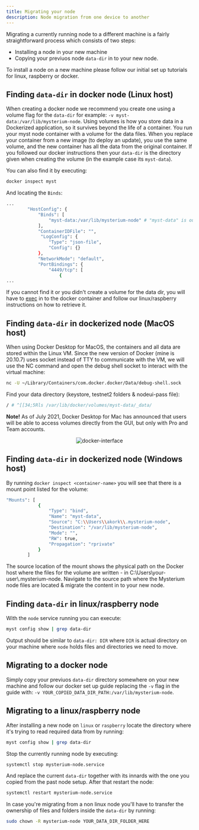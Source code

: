 ```yaml
---
title: Migrating your node
description: Node migration from one device to another
---
```


Migrating a currently running node to a different machine is a fairly straightforward process which consists of two steps:
* Installing a node in your new machine
* Copying your previuos node `data-dir` in to your new node.

To install a node on a new machine please follow our initial set up tutorials for linux, raspberry or docker.

## Finding `data-dir` in docker node (Linux host)

When creating a docker node we recommend you create one using a volume flag for the `data-dir` for example: `-v myst-data:/var/lib/mysterium-node`. Using volumes is how you store data in a Dockerized application, so it survives beyond the life of a container. You run your myst node container with a volume for the data files. When you replace your container from a new image (to deploy an update), you use the same volume, and the new container has all the data from the original container.
If you followed our docker instructions then your `data-dir` is the directory given when creating the volume (in the example case its `myst-data`).

You can also find it by executing:
```bash
docker inspect myst
```

And locating the `Binds`:
```bash
...
        "HostConfig": {
            "Binds": [
                "myst-data:/var/lib/mysterium-node" # "myst-data" is our data-dir
            ],
            "ContainerIDFile": "",
             "LogConfig": {
                "Type": "json-file",
                "Config": {}
            },
            "NetworkMode": "default",
            "PortBindings": {
                "4449/tcp": [
                    {
...
```

If you cannot find it or you didn't create a volume for the data dir, you will have to [exec](https://docs.docker.com/engine/reference/commandline/exec/) in to the
docker container and follow our linux/raspberry instructions on how to retrieve it.

## Finding `data-dir` in dockerized node (MacOS host)

When using Docker Desktop for MacOS, the containers and all data are stored within the Linux VM. Since the new version of Docker (mine is 20.10.7) uses socket instead of TTY to communicate with the VM, we will use the NC command and open the debug shell socket to interact with the virtual machine:

```bash
nc -U ~/Library/Containers/com.docker.docker/Data/debug-shell.sock
```

Find your data directory (keystore, testnet2 folders & nodeui-pass file):

```bash
/ # ^[[34;5Rls /var/lib/docker/volumes/myst-data/_data/
```

**Note!** As of July 2021, Docker Desktop for Mac has announced that users will be able to access volumes directly from the GUI, but only with Pro and Team accounts.

<div style="text-align:center">
  <img src="https://i.ibb.co/kcs2GRZ/docker.png" alt="docker-interface" border="0">
</div>

## Finding `data-dir` in dockerized node (Windows host)

By running `docker inspect <container-name>` you will see that there is a mount point listed for the volume:

```bash
"Mounts": [
            {
                "Type": "bind",
                "Name": "myst-data",
                "Source": "C:\\Users\\akork\\.mysterium-node",
                "Destination": "/var/lib/mysterium-node",
                "Mode": "",
                "RW": true,
                "Propagation": "rprivate"
            }
        ]
 ```

The source location of the mount shows the physical path on the Docker host where the files for the volume are written - in C:\\Users\\your-user\\.mysterium-node. Navigate to the source path where the Mysterium node files are located & migrate the content in to your new node.

## Finding `data-dir` in linux/raspberry node 

With the `node` service running you can execute:
```bash
myst config show | grep data-dir
```

Output should be similar to `data-dir: DIR` where `DIR` is actual directory on your machine where `node` holds files and directories we need to move.

## Migrating to a docker node 

Simply copy your previuos `data-dir` directory somewhere on your new machine and follow our docker set up guide replacing the `-v` flag in the guide with: `-v YOUR_COPIED_DATA_DIR_PATH:/var/lib/mysterium-node`.

## Migrating to a linux/raspberry node 

After installing a new node on `linux` or `raspberry` locate the directory where
it's trying to read required data from by running:
```bash
myst config show | grep data-dir
```

Stop the currently running node by executing:
```bash
systemctl stop mysterium-node.service 
```

And replace the current `data-dir` together with its innards with the one you copied from the past node setup. After that restart the node:
```bash
systemctl restart mysterium-node.service 
```

In case you're migrating from a non linux node you'll have to transfer the ownership of files and folders inside the `data-dir` by running:
```bash
sudo chown -R mysterium-node YOUR_DATA_DIR_FOLDER_HERE 
```
